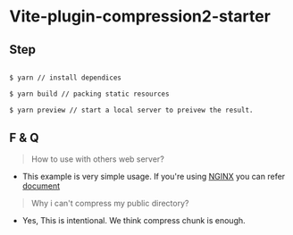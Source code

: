 # Vite-plugin-compression2-starter

## Step

```bash

$ yarn // install dependices

$ yarn build // packing static resources

$ yarn preview // start a local server to preivew the result.

```

## F & Q

> How to use with others web server?

- This example is very simple usage. If you're using [NGINX](https://nginx.org/en/) you can refer [document](https://nginx.org/en/docs/http/ngx_http_gzip_module.html)

> Why i can't compress my public directory?

- Yes, This is intentional. We think compress chunk is enough.
